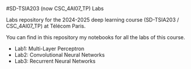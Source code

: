 #SD-TSIA203 (now CSC_4AI07_TP) Labs

Labs repository for the 2024-2025 deep learning course (SD-TSIA203 / CSC_4AI07_TP) at Télécom Paris.

You can find in this repository my notebooks for all the labs of this course.
- Lab1: Multi-Layer Perceptron
- Lab2: Convolutional Neural Networks
- Lab3: Recurrent Neural Networks